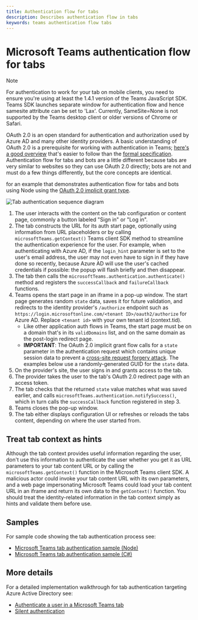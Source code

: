 ```yaml
---
title: Authentication flow for tabs
description: Describes authentication flow in tabs
keywords: teams authentication flow tabs
---
```

# Microsoft Teams authentication flow for tabs

> [!Note]
> For authentication to work for your tab on mobile clients, you need to ensure you're using at least the 1.4.1 version of the Teams JavaScript SDK.
> Teams SDK launches separate window for authentication flow and hence samesite attribute can be set to 'Lax'. Currently, SameSite=None is not supported by the Teams desktop client or older versions of Chrome or Safari.

OAuth 2.0 is an open standard for authentication and authorization used by Azure AD and many other identity providers. A basic understanding of OAuth 2.0 is a prerequisite for working with authentication in Teams; [here's a good overview](https://aaronparecki.com/oauth-2-simplified/) that's easier to follow than the [formal specification](https://oauth.net/2/). Authentication flow for tabs and bots are a little different because tabs are very similar to websites so they can use OAuth 2.0 directly; bots are not and must do a few things differently, but the core concepts are identical.

for an example that demonstrates authentication flow for tabs and bots using Node using the [OAuth 2.0 implicit grant type](https://oauth.net/2/grant-types/implicit/).

![Tab authentication sequence diagram](~/assets/images/authentication/tab_auth_sequence_diagram.png)

1. The user interacts with the content on the tab configuration or content page, commonly a button labeled "Sign in" or "Log in".
2. The tab constructs the URL for its auth start page, optionally using information from URL placeholders or by calling `microsoftTeams.getContext()` Teams client SDK method to streamline the authentication experience for the user. For example, when authenticating with Azure AD, if the `login_hint` parameter is set to the user's email address, the user may not even have to sign in if they have done so recently, because Azure AD will use the user's cached credentials if possible: the popup will flash briefly and then disappear.
3. The tab then calls the `microsoftTeams.authentication.authenticate()` method and registers the `successCallback` and `failureCallback` functions.
4. Teams opens the start page in an iframe in a pop-up window. The start page generates random `state` data, saves it for future validation, and redirects to the identity provider's `/authorize` endpoint such as `https://login.microsoftonline.com/<tenant ID>/oauth2/authorize` for Azure AD. Replace `<tenant id>` with your own tenant id (context.tid).
    * Like other application auth flows in Teams, the start page must be on a domain that's in its `validDomains` list, and on the same domain as the post-login redirect page.
    * **IMPORTANT**: The OAuth 2.0 implicit grant flow calls for a `state` parameter in the authentication request which contains unique session data to prevent a [cross-site request forgery attack](https://en.wikipedia.org/wiki/Cross-site_request_forgery). The examples below use a randomly-generated GUID for the `state` data.
5. On the provider's site, the user signs in and grants access to the tab.
6. The provider takes the user to the tab's OAuth 2.0 redirect page with an access token.
7. The tab checks that the returned `state` value matches what was saved earlier, and calls `microsoftTeams.authentication.notifySuccess()`, which in turn calls the `successCallback` function registered in step 3.
8. Teams closes the pop-up window.
9. The tab either displays configuration UI or refreshes or reloads the tabs content, depending on where the user started from.

## Treat tab context as hints

Although the tab context provides useful information regarding the user, don't use this information to authenticate the user whether you get it as URL parameters to your tab content URL or by calling the `microsoftTeams.getContext()` function in the Microsoft Teams client SDK. A malicious actor could invoke your tab content URL with its own parameters, and a web page impersonating Microsoft Teams could load your tab content URL in an iframe and return its own data to the `getContext()` function. You should treat the identity-related information in the tab context simply as hints and validate them before use.

## Samples

For sample code showing the tab authentication process see:

* [Microsoft Teams tab authentication sample (Node)](https://github.com/OfficeDev/microsoft-teams-sample-complete-node)
* [Microsoft Teams tab authentication sample (C#)](https://github.com/OfficeDev/microsoft-teams-sample-complete-csharp)

## More details

For a detailed implementation walkthrough for tab authentication targeting Azure Active Directory see:

* [Authenticate a user in a Microsoft Teams tab](~/tabs/how-to/authentication/auth-tab-AAD.md)
* [Silent authentication](~/tabs/how-to/authentication/auth-silent-AAD.md)
